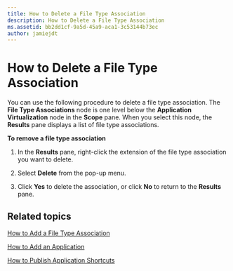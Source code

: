 ```yaml
---
title: How to Delete a File Type Association
description: How to Delete a File Type Association
ms.assetid: bb2dd1cf-9a5d-45a9-aca1-3c53144b73ec
author: jamiejdt
---
```


# How to Delete a File Type Association


You can use the following procedure to delete a file type association. The **File Type Associations** node is one level below the **Application Virtualization** node in the **Scope** pane. When you select this node, the **Results** pane displays a list of file type associations.

**To remove a file type association**

1.  In the **Results** pane, right-click the extension of the file type association you want to delete.

2.  Select **Delete** from the pop-up menu.

3.  Click **Yes** to delete the association, or click **No** to return to the **Results** pane.

## Related topics


[How to Add a File Type Association](how-to-add-a-file-type-association.md)

[How to Add an Application](how-to-add-an-application.md)

[How to Publish Application Shortcuts](how-to-publish-application-shortcuts.md)

 

 





